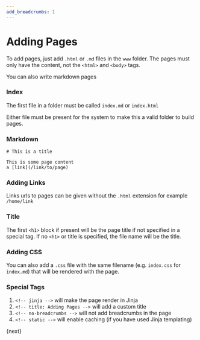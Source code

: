 ```yaml
---
add_breadcrumbs: 1
---
```

# Adding Pages

To add pages, just add `.html` or `.md` files in the `www` folder. The pages must only have the content, not the `<html>` and `<body>` tags.

You can also write markdown pages

### Index

The first file in a folder must be called `index.md` or `index.html`

Either file must be present for the system to make this a valid folder to build pages.

### Markdown

    # This is a title

    This is some page content
    a [link](/link/to/page)

### Adding Links

Links urls to pages can be given without the `.html` extension for example `/home/link`

### Title

The first `<h1>` block if present will be the page title if not specified in a special tag. If no `<h1>` or title is specified, the file name will be the title.

### Adding CSS

You can also add a `.css` file with the same filename (e.g. `index.css` for `index.md`) that will be rendered with the page.

### Special Tags

1. `<!-- jinja -->` will make the page render in Jinja
2. `<!-- title: Adding Pages -->` will add a custom title
3. `<!-- no-breadcrumbs -->` will not add breadcrumbs in the page
4. `<!-- static -->` will enable caching (if you have used Jinja templating)

{next}
